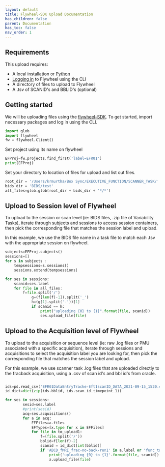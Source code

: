 ```yaml
---
layout: default
title: Flywheel-SDK Upload Documentation
has_children: false
parent: Documentation
has_toc: false
nav_order: 1
---
```

## Requirements

This upload requires:

  * A local installation or [Python](/docs/Basics/basics/#installing-python)
  * [Logging in](/docs/flywheel/#connecting-with-the-sdk) to Flywheel using the CLI
  * A directory of files to upload to Flywheel
  * A .tsv of SCANID's and BBLID's (optional)

## Getting started

We will be uploading files using the [flywheel-SDK](https://pennlinc.github.io/docs/flywheel/sdk_getting/). To get started, import necessary packages and log in using the CLI.

```Python
import glob
import flywheel
fw = flywheel.Client()
```
Set project using its name on flywheel

```Python
EFProj=fw.projects.find_first('label=EFR01')
print(EFProj)
```

Set your directory to location of files for upload and list out files.

```Python
root_dir = '/Users/krmurtha/Box Sync/EXECUTIVE_FUNCTION/SCANNER_TASK/'
bids_dir = 'BIDS/test'
all_files=glob.glob(root_dir + bids_dir + '*/*')
```

## Upload to Session level of Flywheel

To upload to the session or scan level (ie: BIDS files, .zip file of Variability Tasks), iterate through subjects and sessions to access session containers, then pick the corresponding file that matches the session label and upload.

In this example, we use the BIDS file name in a task file to match each .tsv with the appropriate session on flywheel.

```python
subjects=EFProj.subjects()
sessions=[]
for s in subjects :
    tempsessions=s.sessions()
    sessions.extend(tempsessions)

for ses in sessions:
    scanid=ses.label
    for file in all_files:
        f=file.split('/')
            g=(f[len(f)-1]).split('_')
            h=(g[1].split('-'))[1]
            if scanid == h:
                print("uploading {0} to {1}".format(file, scanid))
                ses.upload_file(file)
```
## Upload to the Acquisition level of Flywheel

To upload to the acquisition or sequence level (ie: raw .log files or PMU associated with a specific acquisition), iterate through sessions and acquisitions to select the acquisition label you are looking for, then pick the corresponding file that matches the session label and upload.

For this example, we use scanner task .log files that are uploaded directly to the fracback acquisition, using a .csv of scan id's and bbl id's from oracle.

```python

ids=pd.read_csv('EFR01DataEntryTracke-Eft1scanID_DATA_2021-09-15_1520.csv')
id_dict=dict(zip(ids.bblid, ids.scan_id_timepoint_1))

for ses in sessions:
        sesid=ses.label
        #print(sesid)
        acq=ses.acquisitions()
        for a in acq:
            EFFiles=a.files
            EFTypes=[x.type for x in EFFiles]
            for file in to_upload1:
                f=(file.split('/'))
                bblid=f[len(f)-2]
                scanid = id_dict[int(bblid)]
                if 'ABCD_fMRI_frac-no-back-run1' in a.label or 'func_task-fracnoback_run-02' in a.label and 'nifti' in EFTypes and int(sesid) == scanid:
                    print('uploading {0} to {1}'.format(file, scanid))
                    a.upload_file(file)
```
